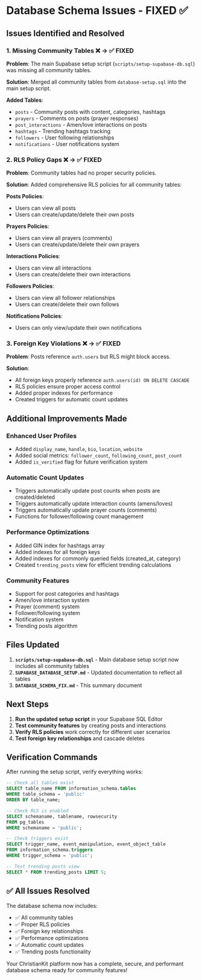 # Database Schema Issues - FIXED ✅

## **Issues Identified and Resolved**

### **1. Missing Community Tables** ❌ → ✅ FIXED
**Problem**: The main Supabase setup script (`scripts/setup-supabase-db.sql`) was missing all community tables.

**Solution**: Merged all community tables from `database-setup.sql` into the main setup script.

**Added Tables**:
- `posts` - Community posts with content, categories, hashtags
- `prayers` - Comments on posts (prayer responses)
- `post_interactions` - Amen/love interactions on posts
- `hashtags` - Trending hashtags tracking
- `followers` - User following relationships
- `notifications` - User notifications system

### **2. RLS Policy Gaps** ❌ → ✅ FIXED
**Problem**: Community tables had no proper security policies.

**Solution**: Added comprehensive RLS policies for all community tables:

**Posts Policies**:
- Users can view all posts
- Users can create/update/delete their own posts

**Prayers Policies**:
- Users can view all prayers (comments)
- Users can create/update/delete their own prayers

**Interactions Policies**:
- Users can view all interactions
- Users can create/delete their own interactions

**Followers Policies**:
- Users can view all follower relationships
- Users can create/delete their own follows

**Notifications Policies**:
- Users can only view/update their own notifications

### **3. Foreign Key Violations** ❌ → ✅ FIXED
**Problem**: Posts reference `auth.users` but RLS might block access.

**Solution**: 
- All foreign keys properly reference `auth.users(id) ON DELETE CASCADE`
- RLS policies ensure proper access control
- Added proper indexes for performance
- Created triggers for automatic count updates

## **Additional Improvements Made**

### **Enhanced User Profiles**
- Added `display_name`, `handle`, `bio`, `location`, `website`
- Added social metrics: `follower_count`, `following_count`, `post_count`
- Added `is_verified` flag for future verification system

### **Automatic Count Updates**
- Triggers automatically update post counts when posts are created/deleted
- Triggers automatically update interaction counts (amens/loves)
- Triggers automatically update prayer counts (comments)
- Functions for follower/following count management

### **Performance Optimizations**
- Added GIN index for hashtags array
- Added indexes for all foreign keys
- Added indexes for commonly queried fields (created_at, category)
- Created `trending_posts` view for efficient trending calculations

### **Community Features**
- Support for post categories and hashtags
- Amen/love interaction system
- Prayer (comment) system
- Follower/following system
- Notification system
- Trending posts algorithm

## **Files Updated**

1. **`scripts/setup-supabase-db.sql`** - Main database setup script now includes all community tables
2. **`SUPABASE_DATABASE_SETUP.md`** - Updated documentation to reflect all tables
3. **`DATABASE_SCHEMA_FIX.md`** - This summary document

## **Next Steps**

1. **Run the updated setup script** in your Supabase SQL Editor
2. **Test community features** by creating posts and interactions
3. **Verify RLS policies** work correctly for different user scenarios
4. **Test foreign key relationships** and cascade deletes

## **Verification Commands**

After running the setup script, verify everything works:

```sql
-- Check all tables exist
SELECT table_name FROM information_schema.tables 
WHERE table_schema = 'public' 
ORDER BY table_name;

-- Check RLS is enabled
SELECT schemaname, tablename, rowsecurity 
FROM pg_tables 
WHERE schemaname = 'public';

-- Check triggers exist
SELECT trigger_name, event_manipulation, event_object_table 
FROM information_schema.triggers 
WHERE trigger_schema = 'public';

-- Test trending posts view
SELECT * FROM trending_posts LIMIT 5;
```

## **✅ All Issues Resolved**

The database schema now includes:
- ✅ All community tables
- ✅ Proper RLS policies
- ✅ Foreign key relationships
- ✅ Performance optimizations
- ✅ Automatic count updates
- ✅ Trending posts functionality

Your ChristianKit platform now has a complete, secure, and performant database schema ready for community features!










